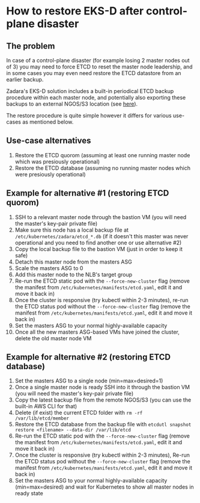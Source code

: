 # How to restore EKS-D after control-plane disaster

## The problem
In case of a control-plane disaster (for example losing 2 master nodes out of 3) you may need to force ETCD to reset the master node leadership, and in some cases you may even need restore the ETCD datastore from an earlier backup.

Zadara's EKS-D solution includes a built-in periodical ETCD backup procedure within each master node, and potentially also exporting these backups to an external NGOS/S3 location (see [here](../../k8s/eksd/README.md#optional-post-deployment-dr-configuration)). 

The restore procedure is quite simple however it differs for various use-cases as mentioned below. 

## Use-case alternatives
1. Restore the ETCD quorom (assuming at least one running master node which was presiously operational)
2. Restore the ETCD database (assuming no running master nodes which were presiously operational)

## Example for alternative #1 (restoring ETCD quorom)
1. SSH to a relevant master node through the bastion VM (you will need the master's key-pair private file)
2. Make sure this node has a local backup file at `/etc/kubernetes/zadara/etcd_*.db` (if it doesn't this master was never operational and you need to find another one or use alternative #2)
3. Copy the local backup file to the bastion VM (just in order to keep it safe)
4. Detach this master node from the masters ASG
5. Scale the masters ASG to 0
6. Add this master node to the NLB's target group
7. Re-run the ETCD static pod with the `--force-new-cluster` flag (remove the manifest from `/etc/kubernetes/manifests/etcd.yaml`, edit it and move it back in)
8. Once the cluster is responsive (try kubectl within 2-3 minutes), re-run the ETCD status pod without the `--force-new-cluster` flag (remove the manifest from `/etc/kubernetes/manifests/etcd.yaml`, edit it and move it back in)
9. Set the masters ASG to your normal highly-available capacity
10. Once all the new masters ASG-based VMs have joined the cluster, delete the old master node VM

## Example for alternative #2 (restoring ETCD database)
1. Set the masters ASG to a single node (min=max=desired=1)
2. Once a single master node is ready SSH into it through the bastion VM (you will need the master's key-pair private file)
3. Copy the latest backup file from the remote NGOS/S3 (you can use the built-in AWS CLI for that)
4. Delete (if exist) the current ETCD folder with `rm -rf /var/lib/etcd/member` 
5. Restore the ETCD database from the backup file with `etcdutl snapshot restore <filename> --data-dir /var/lib/etcd`
6. Re-run the ETCD static pod with the `--force-new-cluster` flag (remove the manifest from `/etc/kubernetes/manifests/etcd.yaml`, edit it and move it back in)
7. Once the cluster is responsive (try kubectl within 2-3 minutes), Re-run the ETCD status pod without the `--force-new-cluster` flag (remove the manifest from `/etc/kubernetes/manifests/etcd.yaml`, edit it and move it back in)
8. Set the masters ASG to your normal highly-available capacity (min=max=desired) and wait for Kubernetes to show all master nodes in ready state
